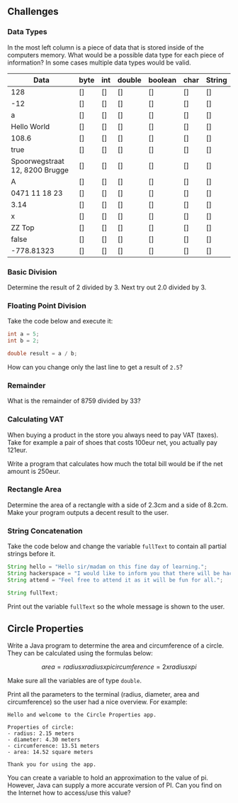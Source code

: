 ## Challenges

### Data Types

In the most left column is a piece of data that is stored inside of the computers memory. What would be a possible data type for each piece of information? In some cases multiple data types would be valid.

| Data | byte | int | double | boolean | char | String |
| --- | --- | --- | --- | --- | --- | --- |
| 128 | [] | [] | [] | [] | [] | [] |
| -12 | [] | [] | [] | [] | [] | [] |
| a | [] | [] | [] | [] | [] | [] |
| Hello World | [] | [] | [] | [] | [] | [] |
| 108.6 | [] | [] | [] | [] | [] | [] |
| true | [] | [] | [] | [] | [] | [] |
| Spoorwegstraat 12, 8200 Brugge | [] | [] | [] | [] | [] | [] |
| A | [] | [] | [] | [] | [] | [] |
| 0471 11 18 23 | [] | [] | [] | [] | [] | [] |
| 3.14 | [] | [] | [] | [] | [] | [] |
| x | [] | [] | [] | [] | [] | [] |
| ZZ Top | [] | [] | [] | [] | [] | [] |
| false | [] | [] | [] | [] | [] | [] |
| -778.81323 | [] | [] | [] | [] | [] | [] |

### Basic Division

Determine the result of 2 divided by 3. Next try out 2.0 divided by 3.

### Floating Point Division

Take the code below and execute it:

```java
int a = 5;
int b = 2;

double result = a / b;
```

How can you change only the last line to get a result of `2.5`?

### Remainder

What is the remainder of 8759 divided by 33?

### Calculating VAT

When buying a product in the store you always need to pay VAT (taxes). Take for example a pair of shoes that costs 100eur net, you actually pay 121eur.

Write a program that calculates how much the total bill would be if the net amount is 250eur.

### Rectangle Area

Determine the area of a rectangle with a side of 2.3cm and a side of 8.2cm. Make your program outputs a decent result to the user.

### String Concatenation

Take the code below and change the variable `fullText` to contain all partial strings before it.

```java
String hello = "Hello sir/madam on this fine day of learning.";
String hackerspace = "I would like to inform you that there will be hackerspace on tuesdays and thursdays.";
String attend = "Feel free to attend it as it will be fun for all.";

String fullText;
```

Print out the variable `fullText` so the whole message is shown to the user.

## Circle Properties

Write a Java program to determine the area and circumference of a circle. They can be calculated using the formulas below:

```math
area = radius x radius x pi
circumference = 2 x radius x pi
```

Make sure all the variables are of type `double`.

Print all the parameters to the terminal (radius, diameter, area and circumference) so the user had a nice overview. For example:

```text
Hello and welcome to the Circle Properties app.

Properties of circle:
- radius: 2.15 meters
- diameter: 4.30 meters
- circumference: 13.51 meters
- area: 14.52 square meters

Thank you for using the app.
```
You can create a variable to hold an approximation to the value of pi. However, Java can supply a more accurate version of PI. Can you find on the Internet how to access/use this value?